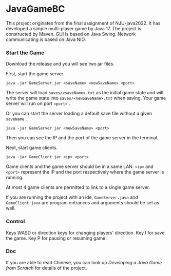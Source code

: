 # JavaGameBC

This project originates from the final assignment of NJU-java2022. It has developed a simple multi-player game by Java 17. The project is constructed by Maven. GUI is based on Java Swing. Network communicating is based on Java NIO.

### Start the Game

Download the release and you will see two jar files.



First, start the game server. 

```
java -jar GameServer.jar <saveName> <newSaveName> <port>
```

The server will load `saves/<saveName>.txt` as the initial game state and will write the game state into `saves/<newSaveName>.txt` when saving. Your game server will run on port `<port>` .

Or you can start the server loading a default save file without a given `saveName` .

```
java -jar GameServer.jar <newSaveName> <port>
```

Then you can see the IP and the port of the game server in the terminal.



Next, start game clients.

```
java -jar GameClient.jar <ip> <port>
```

Game clients and the game server should be in a same LAN. `<ip>` and `<port>` represent the IP and the port respectively where the game server is running.

At most 4 game clients are permitted to link to a single game server.



If you are running the project with an ide, `GameServer.java` and `GameClient.java` are program entrances and arguments should be set as well.

### Control

Keys WASD or direction keys for changing players' direction. Key I for save the game. Key P for pausing or resuming game.

### Doc

If you are able to read Chinese, you can look up *Developing a Java Game from Scratch* for details of the project.